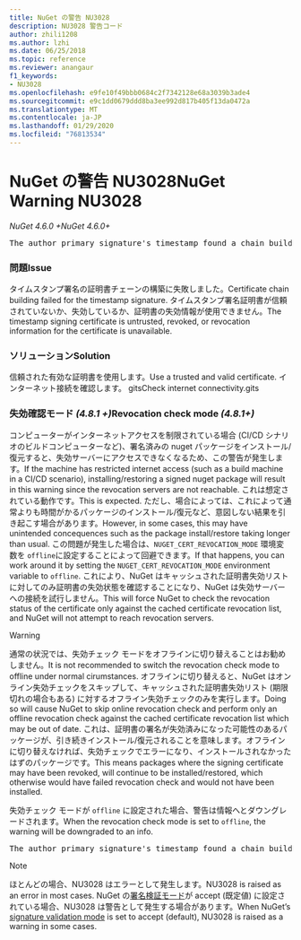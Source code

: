 ```yaml
---
title: NuGet の警告 NU3028
description: NU3028 警告コード
author: zhili1208
ms.author: lzhi
ms.date: 06/25/2018
ms.topic: reference
ms.reviewer: anangaur
f1_keywords:
- NU3028
ms.openlocfilehash: e9fe10f49bbb0684c2f7342128e68a3039b3ade4
ms.sourcegitcommit: e9c1dd0679ddd8ba3ee992d817b405f13da0472a
ms.translationtype: MT
ms.contentlocale: ja-JP
ms.lasthandoff: 01/29/2020
ms.locfileid: "76813534"
---
```

# <a name="nuget-warning-nu3028"></a><span data-ttu-id="31a07-103">NuGet の警告 NU3028</span><span class="sxs-lookup"><span data-stu-id="31a07-103">NuGet Warning NU3028</span></span>

<span data-ttu-id="31a07-104">*NuGet 4.6.0 +*</span><span class="sxs-lookup"><span data-stu-id="31a07-104">*NuGet 4.6.0+*</span></span>

<pre>The author primary signature's timestamp found a chain building issue: The revocation function was unable to check revocation because the revocation server could not be reached. For more information, visit https://aka.ms/certificateRevocationMode</pre>

### <a name="issue"></a><span data-ttu-id="31a07-105">問題</span><span class="sxs-lookup"><span data-stu-id="31a07-105">Issue</span></span>
<span data-ttu-id="31a07-106">タイムスタンプ署名の証明書チェーンの構築に失敗しました。</span><span class="sxs-lookup"><span data-stu-id="31a07-106">Certificate chain building failed for the timestamp signature.</span></span> <span data-ttu-id="31a07-107">タイムスタンプ署名証明書が信頼されていないか、失効しているか、証明書の失効情報が使用できません。</span><span class="sxs-lookup"><span data-stu-id="31a07-107">The timestamp signing certificate is untrusted, revoked, or revocation information for the certificate is unavailable.</span></span>

### <a name="solution"></a><span data-ttu-id="31a07-108">ソリューション</span><span class="sxs-lookup"><span data-stu-id="31a07-108">Solution</span></span>
<span data-ttu-id="31a07-109">信頼された有効な証明書を使用します。</span><span class="sxs-lookup"><span data-stu-id="31a07-109">Use a trusted and valid certificate.</span></span> <span data-ttu-id="31a07-110">インターネット接続を確認します。 gits</span><span class="sxs-lookup"><span data-stu-id="31a07-110">Check internet connectivity.gits</span></span>

### <a name="revocation-check-mode-481"></a><span data-ttu-id="31a07-111">失効確認モード *(4.8.1 +)*</span><span class="sxs-lookup"><span data-stu-id="31a07-111">Revocation check mode *(4.8.1+)*</span></span>
<span data-ttu-id="31a07-112">コンピューターがインターネットアクセスを制限されている場合 (CI/CD シナリオのビルドコンピューターなど)、署名済みの nuget パッケージをインストール/復元すると、失効サーバーにアクセスできなくなるため、この警告が発生します。</span><span class="sxs-lookup"><span data-stu-id="31a07-112">If the machine has restricted internet access (such as a build machine in a CI/CD scenario), installing/restoring a signed nuget package will result in this warning since the revocation servers are not reachable.</span></span> <span data-ttu-id="31a07-113">これは想定されている動作です。</span><span class="sxs-lookup"><span data-stu-id="31a07-113">This is expected.</span></span>
<span data-ttu-id="31a07-114">ただし、場合によっては、これによって通常よりも時間がかるパッケージのインストール/復元など、意図しない結果を引き起こす場合があります。</span><span class="sxs-lookup"><span data-stu-id="31a07-114">However, in some cases, this may have unintended concequences such as the package install/restore taking longer than usual.</span></span> <span data-ttu-id="31a07-115">この問題が発生した場合は、`NUGET_CERT_REVOCATION_MODE` 環境変数を `offline`に設定することによって回避できます。</span><span class="sxs-lookup"><span data-stu-id="31a07-115">If that happens, you can work around it by setting the `NUGET_CERT_REVOCATION_MODE` environment variable to `offline`.</span></span> <span data-ttu-id="31a07-116">これにより、NuGet はキャッシュされた証明書失効リストに対してのみ証明書の失効状態を確認することになり、NuGet は失効サーバーへの接続を試行しません。</span><span class="sxs-lookup"><span data-stu-id="31a07-116">This will force NuGet to check the revocation status of the certificate only against the cached certificate revocation list, and NuGet will not attempt to reach revocation servers.</span></span>

> [!Warning]
> <span data-ttu-id="31a07-117">通常の状況では、失効チェック モードをオフラインに切り替えることはお勧めしません。</span><span class="sxs-lookup"><span data-stu-id="31a07-117">It is not recommended to switch the revocation check mode to offline under normal cirumstances.</span></span> <span data-ttu-id="31a07-118">オフラインに切り替えると、NuGet はオンライン失効チェックをスキップして、キャッシュされた証明書失効リスト (期限切れの場合もある) に対するオフライン失効チェックのみを実行します。</span><span class="sxs-lookup"><span data-stu-id="31a07-118">Doing so will cause NuGet to skip online revocation check and perform only an offline revocation check against the cached certificate revocation list which may be out of date.</span></span> <span data-ttu-id="31a07-119">これは、証明書の署名が失効済みになった可能性のあるパッケージが、引き続きインストール/復元されることを意味します。オフラインに切り替えなければ、失効チェックでエラーになり、インストールされなかったはずのパッケージです。</span><span class="sxs-lookup"><span data-stu-id="31a07-119">This means packages where the signing certificate may have been revoked, will continue to be installed/restored, which otherwise would have failed revocation check and would not have been installed.</span></span>

<span data-ttu-id="31a07-120">失効チェック モードが `offline` に設定された場合、警告は情報へとダウングレードされます。</span><span class="sxs-lookup"><span data-stu-id="31a07-120">When the revocation check mode is set to `offline`, the warning will be downgraded to an info.</span></span>

<pre>The author primary signature's timestamp found a chain building issue: The revocation function was unable to check revocation because the certificate is not available in the cached certificate revocation list and NUGET_CERT_REVOCATION_MODE environment variable has been set to offline. For more information, visit https://aka.ms/certificateRevocationMode.</pre>

> [!Note]
> <span data-ttu-id="31a07-121">ほとんどの場合、NU3028 はエラーとして発生します。</span><span class="sxs-lookup"><span data-stu-id="31a07-121">NU3028 is raised as an error in most cases.</span></span> <span data-ttu-id="31a07-122">NuGet の[署名検証モード](../../consume-packages/installing-signed-packages.md#configure-package-signature-requirements)が accept (既定値) に設定されている場合、NU3028 は警告として発生する場合があります。</span><span class="sxs-lookup"><span data-stu-id="31a07-122">When NuGet’s [signature validation mode](../../consume-packages/installing-signed-packages.md#configure-package-signature-requirements) is set to accept (default), NU3028 is raised as a warning in some cases.</span></span>
